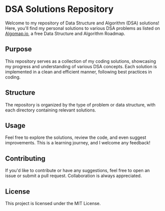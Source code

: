 # DSA Solutions Repository

Welcome to my repository of Data Structure and Algorithm (DSA) solutions! Here, you'll find my personal solutions to various DSA problems as listed on [Algomap.io](https://algomap.io), a free Data Structure and Algorithm Roadmap.

## Purpose

This repository serves as a collection of my coding solutions, showcasing my progress and understanding of various DSA concepts. Each solution is implemented in a clean and efficient manner, following best practices in coding.

## Structure

The repository is organized by the type of problem or data structure, with each directory containing relevant solutions.

## Usage

Feel free to explore the solutions, review the code, and even suggest improvements. This is a learning journey, and I welcome any feedback!

## Contributing

If you'd like to contribute or have any suggestions, feel free to open an issue or submit a pull request. Collaboration is always appreciated.

## License

This project is licensed under the MIT License.
